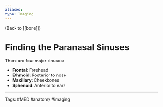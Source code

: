 ```yaml
---
aliases: 
type: Imaging
---
```


(Back to [[bone]])

# Finding the Paranasal Sinuses

There are four major sinuses:
- **Frontal**: Forehead
- **Ethmoid**: Posterior to nose
- **Maxillary**: Cheekbones
- **Sphenoid**: Anterior to ears

---
Tags: #MED #anatomy #imaging